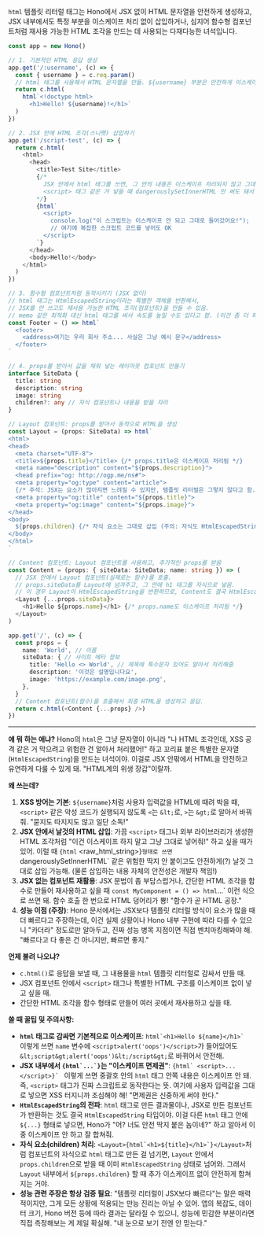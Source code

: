 `html` 템플릿 리터럴 태그는 Hono에서 JSX 없이 HTML 문자열을 안전하게 생성하고, JSX 내부에서도 특정 부분을 이스케이프 처리 없이 삽입하거나, 심지어 함수형 컴포넌트처럼 재사용 가능한 HTML 조각을 만드는 데 사용되는 다재다능한 녀석입니다.

```typescript
const app = new Hono()

// 1. 기본적인 HTML 응답 생성
app.get('/:username', (c) => {
  const { username } = c.req.param()
  // html 태그를 사용해서 HTML 문자열을 만듦. ${username} 부분은 안전하게 이스케이프 처리됨.
  return c.html(
    html`<!doctype html>
      <h1>Hello! ${username}!</h1>`
  )
})

// 2. JSX 안에 HTML 조각(스니펫) 삽입하기
app.get('/script-test', (c) => {
  return c.html(
    <html>
      <head>
        <title>Test Site</title>
        {/* 
          JSX 안에서 html 태그를 쓰면, 그 안의 내용은 이스케이프 처리되지 않고 그대로 삽입됨.
          <script> 태그 같은 거 넣을 때 dangerouslySetInnerHTML 안 써도 돼서 편함.
        */}
        {html`
          <script>
            console.log("이 스크립트는 이스케이프 안 되고 그대로 들어갔어요!");
            // 여기에 복잡한 스크립트 코드를 넣어도 OK
          </script>
        `}
      </head>
      <body>Hello!</body>
    </html>
  )
})

// 3. 함수형 컴포넌트처럼 동작시키기 (JSX 없이)
// html 태그는 HtmlEscapedString이라는 특별한 객체를 반환해서,
// JSX를 안 쓰고도 재사용 가능한 HTML 조각(컴포넌트)을 만들 수 있음.
// memo 같은 최적화 대신 html 태그를 써서 속도를 높일 수도 있다고 함. (이건 좀 더 파봐야 할 듯)
const Footer = () => html`
  <footer>
    <address>여기는 우리 회사 주소... 사실은 그냥 예시 문구</address>
  </footer>
`

// 4. props를 받아서 값을 채워 넣는 레이아웃 컴포넌트 만들기
interface SiteData {
  title: string
  description: string
  image: string
  children?: any // 자식 컴포넌트나 내용을 받을 자리
}

// Layout 컴포넌트: props를 받아서 동적으로 HTML을 생성
const Layout = (props: SiteData) => html`
<html>
<head>
  <meta charset="UTF-8">
  <title>${props.title}</title> {/* props.title은 이스케이프 처리됨 */}
  <meta name="description" content="${props.description}">
  <head prefix="og: http://ogp.me/ns#">
  <meta property="og:type" content="article">
  {/* 주석: JSX는 요소가 많아지면 느려질 수 있지만, 템플릿 리터럴은 그렇지 않다고 함. (이것도 벤치마크 까봐야 알 듯) */}
  <meta property="og:title" content="${props.title}">
  <meta property="og:image" content="${props.image}">
</head>
<body>
  ${props.children} {/* 자식 요소는 그대로 삽입 (주의: 자식도 HtmlEscapedString 이어야 안전) */}
</body>
</html>
`

// Content 컴포넌트: Layout 컴포넌트를 사용하고, 추가적인 props를 받음
const Content = (props: { siteData: SiteData; name: string }) => (
  // JSX 안에서 Layout 컴포넌트(실제로는 함수)를 호출.
  // props.siteData를 Layout에 넘겨주고, 그 안에 h1 태그를 자식으로 넣음.
  // 이 경우 Layout이 HtmlEscapedString을 반환하므로, Content도 결국 HtmlEscapedString을 반환하게 됨.
  <Layout {...props.siteData}>
    <h1>Hello ${props.name}</h1> {/* props.name도 이스케이프 처리됨 */}
  </Layout>
)

app.get('/', (c) => {
  const props = {
    name: 'World', // 이름
    siteData: { // 사이트 메타 정보
      title: 'Hello <> World', // 제목에 특수문자 있어도 알아서 처리해줌
      description: '이것은 설명입니다요',
      image: 'https://example.com/image.png',
    },
  }
  // Content 컴포넌트(함수)를 호출해서 최종 HTML을 생성하고 응답.
  return c.html(<Content {...props} />)
})
```

---

**얘 뭐 하는 애냐?**
Hono의 `html`은 그냥 문자열이 아니라 "나 HTML 조각인데, XSS 공격 같은 거 막으려고 위험한 건 알아서 처리했어!" 하고 꼬리표 붙은 특별한 문자열(`HtmlEscapedString`)을 만드는 녀석이야. 이걸로 JSX 안팎에서 HTML을 안전하고 유연하게 다룰 수 있게 돼. "HTML계의 위생 장갑"이랄까.

**왜 쓰는데?**
1.  **XSS 방어는 기본**: `${username}`처럼 사용자 입력값을 HTML에 때려 박을 때, `<script>` 같은 악성 코드가 실행되지 않도록 `<`는 `&lt;`로, `>`는 `&gt;`로 알아서 바꿔줘. "묻지도 따지지도 않고 일단 소독!"
2.  **JSX 안에서 날것의 HTML 삽입**: 가끔 `<script>` 태그나 외부 라이브러리가 생성한 HTML 조각처럼 "이건 이스케이프 하지 말고 그냥 그대로 넣어줘!" 하고 싶을 때가 있어. 이럴 때 `{html` <raw_html_string>}` 형태로 쓰면 `dangerouslySetInnerHTML` 같은 위험한 딱지 안 붙이고도 안전하게(?) 날것 그대로 삽입 가능해. (물론 삽입하는 내용 자체의 안전성은 개발자 책임!)
3.  **JSX 없는 컴포넌트 재활용**: JSX 문법이 좀 부담스럽거나, 간단한 HTML 조각을 함수로 만들어 재사용하고 싶을 때 `const MyComponent = () => html`...` 이런 식으로 쓰면 돼. 함수 호출 한 번으로 HTML 덩어리가 뿅! "함수가 곧 HTML 공장."
4.  **성능 이점 (주장)**: Hono 문서에서는 JSX보다 템플릿 리터럴 방식이 요소가 많을 때 더 빠르다고 주장하는데, 이건 실제 상황이나 Hono 내부 구현에 따라 다를 수 있으니 "카더라" 정도로만 알아두고, 진짜 성능 병목 지점이면 직접 벤치마킹해봐야 해. "빠르다고 다 좋은 건 아니지만, 빠르면 좋지."

**언제 불려 나오냐?**
*   `c.html()`로 응답을 보낼 때, 그 내용물을 `html` 템플릿 리터럴로 감싸서 만들 때.
*   JSX 컴포넌트 안에서 `<script>` 태그나 특별한 HTML 구조를 이스케이프 없이 넣고 싶을 때.
*   간단한 HTML 조각을 함수 형태로 만들어 여러 곳에서 재사용하고 싶을 때.

**쓸 때 꿀팁 및 주의사항:**
*   **`html` 태그로 감싸면 기본적으로 이스케이프**: ``html`<h1>Hello ${name}</h1>` `` 이렇게 쓰면 `name` 변수에 `<script>alert('oops')</script>`가 들어있어도 `&lt;script&gt;alert('oops')&lt;/script&gt;`로 바뀌어서 안전해.
*   **JSX 내부에서 ``{html`...`}``는 "이스케이프 면제권"**: ``{html` <script>...</script>}` `` 이렇게 쓰면 중괄호 안의 `html` 태그 안쪽 내용은 이스케이프 안 돼. 즉, `<script>` 태그가 진짜 스크립트로 동작한다는 뜻. 여기에 사용자 입력값을 그대로 넣으면 XSS 터지니까 조심해야 해! "면제권은 신중하게 써야 한다."
*   **`HtmlEscapedString`의 전파**: `html` 태그로 만든 결과물이나, JSX로 만든 컴포넌트가 반환하는 것도 결국 `HtmlEscapedString` 타입이야. 이걸 다른 `html` 태그 안에 `${...}` 형태로 넣으면, Hono가 "어? 너도 안전 딱지 붙은 놈이네?" 하고 알아서 이중 이스케이프 안 하고 잘 합쳐줘.
*   **자식 요소(children) 처리**: ``<Layout>{html`<h1>${title}</h1>`}</Layout>``처럼 컴포넌트의 자식으로 `html` 태그로 만든 걸 넘기면, `Layout` 안에서 `props.children`으로 받을 때 이미 `HtmlEscapedString` 상태로 넘어와. 그래서 `Layout` 내부에서 `${props.children}` 할 때 추가 이스케이프 없이 안전하게 합쳐지는 거야.
*   **성능 관련 주장은 항상 검증 필요**: "템플릿 리터럴이 JSX보다 빠르다"는 말은 매력적이지만, 그게 모든 상황에 적용되는 만능 진리는 아닐 수 있어. 앱의 복잡도, 데이터 크기, Hono 버전 등에 따라 결과는 달라질 수 있으니, 성능에 민감한 부분이라면 직접 측정해보는 게 제일 확실해. "내 눈으로 보기 전엔 안 믿는다."